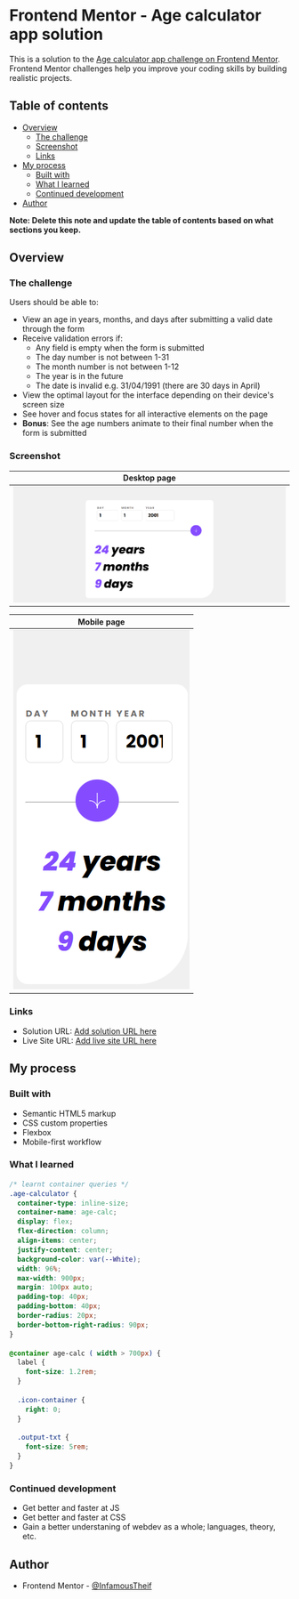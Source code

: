 # Frontend Mentor - Age calculator app solution

This is a solution to the [Age calculator app challenge on Frontend Mentor](https://www.frontendmentor.io/challenges/age-calculator-app-dF9DFFpj-Q). Frontend Mentor challenges help you improve your coding skills by building realistic projects. 

## Table of contents

- [Overview](#overview)
  - [The challenge](#the-challenge)
  - [Screenshot](#screenshot)
  - [Links](#links)
- [My process](#my-process)
  - [Built with](#built-with)
  - [What I learned](#what-i-learned)
  - [Continued development](#continued-development)
- [Author](#author)

**Note: Delete this note and update the table of contents based on what sections you keep.**

## Overview

### The challenge

Users should be able to:

- View an age in years, months, and days after submitting a valid date through the form
- Receive validation errors if:
  - Any field is empty when the form is submitted
  - The day number is not between 1-31
  - The month number is not between 1-12
  - The year is in the future
  - The date is invalid e.g. 31/04/1991 (there are 30 days in April)
- View the optimal layout for the interface depending on their device's screen size
- See hover and focus states for all interactive elements on the page
- **Bonus**: See the age numbers animate to their final number when the form is submitted

### Screenshot

|Desktop page|
|------------------------|
|![Desktop page](./screenshots/desktop%20ss.png)|

|Mobile page|
|--------------------|
|![Mobile page](./screenshots/mobile%20ss.png)|

### Links

- Solution URL: [Add solution URL here](https://your-solution-url.com)
- Live Site URL: [Add live site URL here](https://your-live-site-url.com)

## My process

### Built with

- Semantic HTML5 markup
- CSS custom properties
- Flexbox
- Mobile-first workflow

### What I learned


```css
/* learnt container queries */
.age-calculator {
  container-type: inline-size;
  container-name: age-calc;
  display: flex;
  flex-direction: column;
  align-items: center;
  justify-content: center;
  background-color: var(--White);
  width: 96%;
  max-width: 900px;
  margin: 100px auto;
  padding-top: 40px;
  padding-bottom: 40px;
  border-radius: 20px;
  border-bottom-right-radius: 90px;
}

@container age-calc ( width > 700px) {
  label {
    font-size: 1.2rem;
  }

  .icon-container {
    right: 0;
  }

  .output-txt {
    font-size: 5rem;
  }
}
```


### Continued development

- Get better and faster at JS
- Get better and faster at CSS
- Gain a better understaning of webdev as a whole; languages, theory, etc.

## Author
- Frontend Mentor - [@InfamousTheif](https://www.frontendmentor.io/profile/InfamousTheif)

